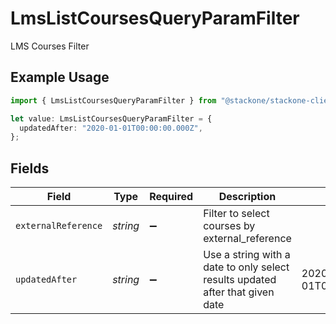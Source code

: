 # LmsListCoursesQueryParamFilter

LMS Courses Filter

## Example Usage

```typescript
import { LmsListCoursesQueryParamFilter } from "@stackone/stackone-client-ts/sdk/models/operations";

let value: LmsListCoursesQueryParamFilter = {
  updatedAfter: "2020-01-01T00:00:00.000Z",
};
```

## Fields

| Field                                                                         | Type                                                                          | Required                                                                      | Description                                                                   | Example                                                                       |
| ----------------------------------------------------------------------------- | ----------------------------------------------------------------------------- | ----------------------------------------------------------------------------- | ----------------------------------------------------------------------------- | ----------------------------------------------------------------------------- |
| `externalReference`                                                           | *string*                                                                      | :heavy_minus_sign:                                                            | Filter to select courses by external_reference                                |                                                                               |
| `updatedAfter`                                                                | *string*                                                                      | :heavy_minus_sign:                                                            | Use a string with a date to only select results updated after that given date | 2020-01-01T00:00:00.000Z                                                      |